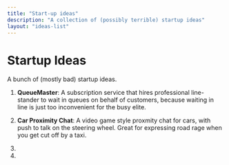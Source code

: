 ```yaml
---
title: "Start-up ideas"
description: "A collection of (possibly terrible) startup ideas"
layout: "ideas-list"
---
```


# Startup Ideas

A bunch of (mostly bad) startup ideas.

1. **QueueMaster**: A subscription service that hires professional line-stander to wait in queues on behalf of customers, because waiting in line is just too inconvenient for the busy elite.

2. **Car Proximity Chat**: A video game style proxmity chat for cars, with push to talk on the steering wheel. Great for expressing road rage when you get cut off by a taxi.

3. 

4. 


